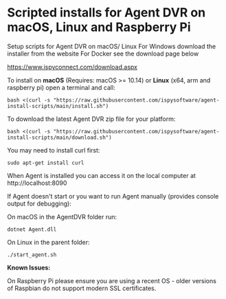 # Scripted installs for Agent DVR on macOS, Linux and Raspberry Pi
Setup scripts for Agent DVR on macOS/ Linux
For Windows download the installer from the website
For Docker see the download page below

https://www.ispyconnect.com/download.aspx

To install on **macOS** (Requires: macOS >= 10.14) or **Linux** (x64, arm and raspberry pi) open a terminal and call:

    bash <(curl -s "https://raw.githubusercontent.com/ispysoftware/agent-install-scripts/main/install.sh")

To download the latest Agent DVR zip file for your platform:

    bash <(curl -s "https://raw.githubusercontent.com/ispysoftware/agent-install-scripts/main/download.sh")

You may need to install curl first:

    sudo apt-get install curl

When Agent is installed you can access it on the local computer at http://localhost:8090


If Agent doesn't start or you want to run Agent manually (provides console output for debugging):

On macOS in the AgentDVR folder run:

    dotnet Agent.dll
    
On Linux in the parent folder:

    ./start_agent.sh
   
**Known Issues:**

On Raspberry Pi please ensure you are using a recent OS - older versions of Raspbian do not support modern SSL certificates.
